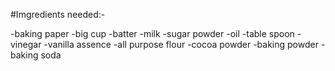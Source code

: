 #Imgredients needed:-

-baking paper
-big cup
-batter
-milk
-sugar powder
-oil
-table spoon
-vinegar
-vanilla assence
-all purpose flour
-cocoa powder
-baking powder
-baking soda